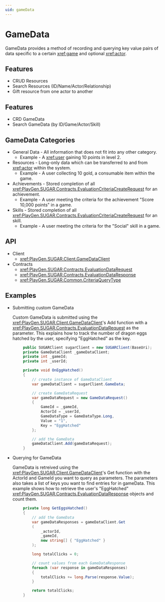 ```yaml
---
uid: gameData
---
```


# GameData

GameData provides a method of recording and querying key value pairs of data specific to a certain <xref:game> and optional <xref:actor>.

## Features
* CRUD Resources
* Search Resources (ID/Name/Actor/Relationship) 
* Gift resource from one actor to another

## Features
* CRD GameData 
* Search GameData (by ID/Game/Actor/Skill)

## GameData Categories
- General Data - All information that does not fit into any other category.
    - Example - A <xref:user> gaining 10 points in level 2.
- Resources - Long-only data which can be transferred to and from <xref:actor> within the system.
    - Example - A user collecting 10 gold, a consumable item within the game. 
- Achievements - Stored completion of all <xref:PlayGen.SUGAR.Contracts.EvaluationCriteriaCreateRequest> for an achievement.
    - Example - A user meeting the criteria for the achievement "Score 10,000 points" in a game.
- Skills - Stored completion of all <xref:PlayGen.SUGAR.Contracts.EvaluationCriteriaCreateRequest> for an skill.
    - Example - A user meeting the criteria for the "Social" skill in a game.

## API
* Client
    * <xref:PlayGen.SUGAR.Client.GameDataClient>
* Contracts
    * <xref:PlayGen.SUGAR.Contracts.EvaluationDataRequest>
    * <xref:PlayGen.SUGAR.Contracts.EvaluationDataResponse>
    * <xref:PlayGen.SUGAR.Common.CriteriaQueryType>

## Examples
* Submitting custom GameData

 	Custom GameData is submitted using the <xref:PlayGen.SUGAR.Client.GameDataClient>'s Add function with a <xref:PlayGen.SUGAR.Contracts.EvaluationDataRequest> as the parameter. This explains how to track the number of dragon eggs hatched by the user, specifying "EggHatched" as the key.

```cs 
		public SUGARClient sugarClient = new SUGARClient(BaseUri);
		private GameDataClient _gameDataClient;
		private int _gameId;
		private int _userId;

		private void OnEggHatched()
		{
			// create instance of GameDataClient
			var gameDataClient = sugarClient.GameData;

			// create GameDataRequest
			var gameDataRequest = new GameDataRequest()
			{
				GameId = _gameId,
				ActorId = _userId,
				GameDataType = GameDataType.Long,
				Value = "1",
				Key = "EggHatched"
			};

			// add the GameData
			gameDataClient.Add(gameDataRequest);
		}
```

* Querying for GameData

	GameData is retreived using the <xref:PlayGen.SUGAR.Client.GameDataClient>'s Get function with the ActorId and GameId you want to query as parameters. The parameters also takes a list of keys you want to find entries for in gameData. This example shows how to retrieve the user's "EggHatched" <xref:PlayGen.SUGAR.Contracts.EvaluationDataResponse> objects and count them.

```cs 
		private long GetEggsHatched()
		{
			// add the GameData
			var gameDataResponses = gameDataClient.Get
			(
				_actorId,
				_gameId,
				new string[] { "EggHatched" }
			);

			long totalClicks = 0;

			// count values from each GameDataResponse
			foreach (var response in gameDataResponses)
			{
				totalClicks += long.Parse(response.Value);
			}

			return totalClicks;
		}
```